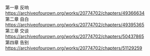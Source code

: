 第一章 反响 https://archiveofourown.org/works/20774702/chapters/49366634                                    
第二章 自白 https://archiveofourown.org/works/20774702/chapters/49395365                                                                   
第三章 交谈 https://archiveofourown.org/works/20774702/chapters/50437865                                                                  
第四章 告别 https://archiveofourown.org/works/20774702/chapters/51129259
